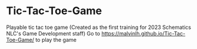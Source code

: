 # Tic-Tac-Toe-Game
Playable tic tac toe game (Created as the first training for 2023 Schematics NLC's Game Development staff)
Go to https://malvinlh.github.io/Tic-Tac-Toe-Game/ to play the game
